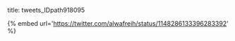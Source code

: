 title: tweets_IDpath918095

{% embed url='https://twitter.com/alwafreih/status/1148286133396283392' %}
